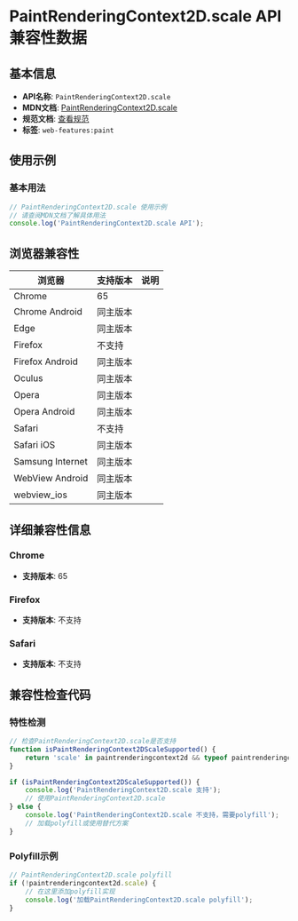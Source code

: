 # PaintRenderingContext2D.scale API 兼容性数据

## 基本信息

- **API名称**: `PaintRenderingContext2D.scale`
- **MDN文档**: [PaintRenderingContext2D.scale](https://developer.mozilla.org/docs/Web/API/CanvasRenderingContext2D/scale)
- **规范文档**: [查看规范](https://html.spec.whatwg.org/multipage/canvas.html#dom-context-2d-scale-dev)
- **标签**: `web-features:paint`

## 使用示例

### 基本用法

```javascript
// PaintRenderingContext2D.scale 使用示例
// 请查阅MDN文档了解具体用法
console.log('PaintRenderingContext2D.scale API');
```

## 浏览器兼容性

| 浏览器 | 支持版本 | 说明 |
|--------|----------|------|
| Chrome | 65 |  |
| Chrome Android | 同主版本 |  |
| Edge | 同主版本 |  |
| Firefox | 不支持 |  |
| Firefox Android | 同主版本 |  |
| Oculus | 同主版本 |  |
| Opera | 同主版本 |  |
| Opera Android | 同主版本 |  |
| Safari | 不支持 |  |
| Safari iOS | 同主版本 |  |
| Samsung Internet | 同主版本 |  |
| WebView Android | 同主版本 |  |
| webview_ios | 同主版本 |  |

## 详细兼容性信息

### Chrome

- **支持版本**: 65

### Firefox

- **支持版本**: 不支持

### Safari

- **支持版本**: 不支持

## 兼容性检查代码

### 特性检测

```javascript
// 检查PaintRenderingContext2D.scale是否支持
function isPaintRenderingContext2DScaleSupported() {
    return 'scale' in paintrenderingcontext2d && typeof paintrenderingcontext2d.scale === 'function';
}

if (isPaintRenderingContext2DScaleSupported()) {
    console.log('PaintRenderingContext2D.scale 支持');
    // 使用PaintRenderingContext2D.scale
} else {
    console.log('PaintRenderingContext2D.scale 不支持，需要polyfill');
    // 加载polyfill或使用替代方案
}
```

### Polyfill示例

```javascript
// PaintRenderingContext2D.scale polyfill
if (!paintrenderingcontext2d.scale) {
    // 在这里添加polyfill实现
    console.log('加载PaintRenderingContext2D.scale polyfill');
}
```

